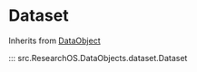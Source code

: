 # Dataset

Inherits from [DataObject](data_object.md)

::: src.ResearchOS.DataObjects.dataset.Dataset